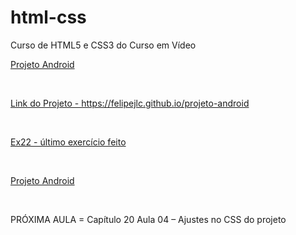 # html-css
 Curso de HTML5 e CSS3 do Curso em Vídeo

 <p><a href="https://felipejlc.github.io/html-css/desafios/d010/android.html" target="blank"> Projeto Android </a></p>
 <br>
 <p><a href="https://felipejlc.github.io/projeto-android" target="blank"> Link do Projeto - https://felipejlc.github.io/projeto-android </a></p>
 <br>
 <p><a href="https://felipejlc.github.io/html-css/exercicios/ex022/fundo007.html" target="blank"> Ex22 - último exercício feito </a></p>
 <br>
 <p><a href="https://felipejlc.github.io/html-css/desafios/d012/index.html" target="blank"> Projeto Android </a></p>
 <br>
 <p> PRÓXIMA AULA = Capítulo 20 Aula 04 – Ajustes no CSS do projeto </p>